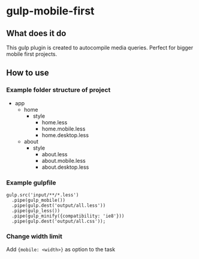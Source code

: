 # gulp-mobile-first

## What does it do
This gulp plugin is created to autocompile media queries. Perfect for bigger mobile first projects.

## How to use

### Example folder structure of project
- app
  - home
    - style
      - home.less
      - home.mobile.less
      - home.desktop.less
  - about
    - style
      - about.less
      - about.mobile.less
      - about.desktop.less
      
### Example gulpfile
```
gulp.src('input/**/*.less')
  .pipe(gulp_mobile())
  .pipe(gulp.dest('output/all.less'))
  .pipe(gulp_less())
  .pipe(gulp_minify({compatibility: 'ie8'}))
  .pipe(gulp.dest('output/all.css'));
```

### Change width limit
Add `{mobile: <width>}` as option to the task

